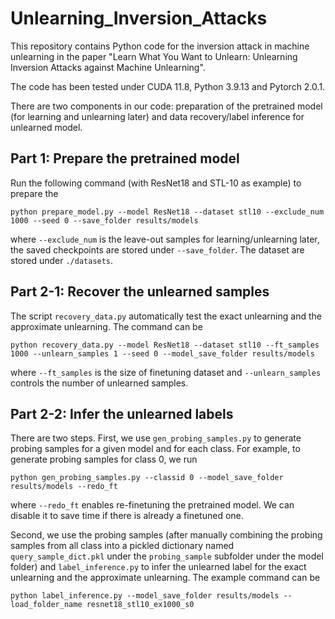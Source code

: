 # Unlearning_Inversion_Attacks

This repository contains Python code for the inversion attack in machine unlearning in the paper "Learn What You Want to Unlearn: Unlearning Inversion Attacks against Machine Unlearning".

The code has been tested under CUDA 11.8, Python 3.9.13 and Pytorch 2.0.1.

There are two components in our code: preparation of the pretrained model (for learning and unlearning later) and data recovery/label inference for unlearned model. 


## Part 1: Prepare the pretrained model
Run the following command (with ResNet18 and STL-10 as example) to prepare the 
```
python prepare_model.py --model ResNet18 --dataset stl10 --exclude_num 1000 --seed 0 --save_folder results/models
```
where `--exclude_num` is the leave-out samples for learning/unlearning later, the saved checkpoints are stored under `--save_folder`. The dataset are stored under `./datasets`.

## Part 2-1: Recover the unlearned samples
The script `recovery_data.py` automatically test the exact unlearning and the approximate unlearning. The command can be 
```
python recovery_data.py --model ResNet18 --dataset stl10 --ft_samples 1000 --unlearn_samples 1 --seed 0 --model_save_folder results/models
```
where `--ft_samples` is the size of finetuning dataset and `--unlearn_samples` controls the number of unlearned samples.

## Part 2-2: Infer the unlearned labels

There are two steps. First, we use `gen_probing_samples.py` to generate probing samples for a given model and for each class.
For example, to generate probing samples for class 0, we run
```
python gen_probing_samples.py --classid 0 --model_save_folder results/models --redo_ft
```
where `--redo_ft` enables re-finetuning the pretrained model. We can disable it to save time if there is already a finetuned one.


Second, we use the probing samples (after manually combining the probing samples from all class into a pickled dictionary named `query_sample_dict.pkl` under the `probing_sample` subfolder under the model folder) and `label_inference.py` to infer the unlearned label for the exact unlearning and the approximate unlearning. The example command can be

```
python label_inference.py --model_save_folder results/models --load_folder_name resnet18_stl10_ex1000_s0
```
